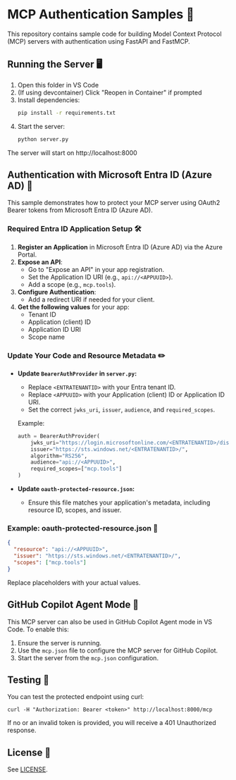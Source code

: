 # MCP Authentication Samples 🚀

This repository contains sample code for building Model Context Protocol (MCP) servers with authentication using FastAPI and FastMCP.

## Running the Server 🖥️

1. Open this folder in VS Code
2. (If using devcontainer) Click "Reopen in Container" if prompted
3. Install dependencies:
   ```bash
   pip install -r requirements.txt
   ```
4. Start the server:
   ```bash
   python server.py
   ```

The server will start on http://localhost:8000

## Authentication with Microsoft Entra ID (Azure AD) 🔐

This sample demonstrates how to protect your MCP server using OAuth2 Bearer tokens from Microsoft Entra ID (Azure AD).

### Required Entra ID Application Setup 🛠️

1. **Register an Application** in Microsoft Entra ID (Azure AD) via the Azure Portal.
2. **Expose an API**:
   - Go to "Expose an API" in your app registration.
   - Set the Application ID URI (e.g., `api://<APPUUID>`).
   - Add a scope (e.g., `mcp.tools`).
3. **Configure Authentication**:
   - Add a redirect URI if needed for your client.
4. **Get the following values** for your app:
   - Tenant ID
   - Application (client) ID
   - Application ID URI
   - Scope name

### Update Your Code and Resource Metadata ✏️

- **Update `BearerAuthProvider` in `server.py`:**
  - Replace `<ENTRATENANTID>` with your Entra tenant ID.
  - Replace `<APPUUID>` with your Application (client) ID or Application ID URI.
  - Set the correct `jwks_uri`, `issuer`, `audience`, and `required_scopes`.

  Example:
  ```python
  auth = BearerAuthProvider(
      jwks_uri="https://login.microsoftonline.com/<ENTRATENANTID>/discovery/v2.0/keys",
      issuer="https://sts.windows.net/<ENTRATENANTID>/",
      algorithm="RS256",
      audience="api://<APPUUID>",
      required_scopes=["mcp.tools"]
  )
  ```

- **Update `oauth-protected-resource.json`:**
  - Ensure this file matches your application's metadata, including resource ID, scopes, and issuer.

### Example: oauth-protected-resource.json 📄

```json
{
  "resource": "api://<APPUUID>",
  "issuer": "https://sts.windows.net/<ENTRATENANTID>/",
  "scopes": ["mcp.tools"]
}
```

Replace placeholders with your actual values.

## GitHub Copilot Agent Mode 🤖

This MCP server can also be used in GitHub Copilot Agent mode in VS Code. To enable this:

1. Ensure the server is running.
2. Use the `mcp.json` file to configure the MCP server for GitHub Copilot.
3. Start the server from the `mcp.json` configuration.

## Testing 🧪

You can test the protected endpoint using curl:

```
curl -H "Authorization: Bearer <token>" http://localhost:8000/mcp
```

If no or an invalid token is provided, you will receive a 401 Unauthorized response.

## License 📜

See [LICENSE](LICENSE).
